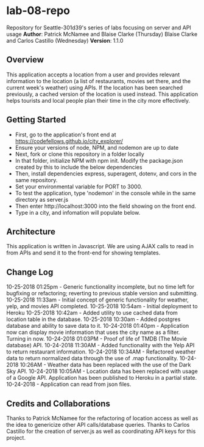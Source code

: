 # lab-08-repo
Repository for Seattle-301d39's series of labs focusing on server and API usage
**Author**: Patrick McNamee and Blaise Clarke (Thursday)
            Blaise Clarke and Carlos Castillo (Wednesday)
**Version**: 1.1.0 

## Overview
This application accepts a location from a user and provides relevant information to the location (a list of restaurants, movies set there, and the current week's weather) using APIs. If the location has been searched previously, a cached version of the location is used instead. This application helps tourists and local people plan their time in the city more effectively.

## Getting Started
+ First, go to the application's front end at https://codefellows.github.io/city_explorer/
+ Ensure your versions of node, NPM, and nodemon are up to date
+ Next, fork or clone this repository in a folder locally
+ In that folder, initialize NPM with npm init. Modify the package.json created by this to include the below dependencies
+ Then, install dependencies express, superagent, dotenv, and cors in the same repository. 
+ Set your environmental variable for PORT to 3000.
+ To test the application, type 'nodemon' in the console while in the same directory as server.js
+ Then enter http://localhost:3000 into the field showing on the front end.
+ Type in a city, and infomation will populate below.

## Architecture
This application is written in Javascript. We are using AJAX calls to read in from APIs and send it to the front-end for showing templates.

## Change Log
10-25-2018 01:25pm - Generic functionality incomplete, but no time left for bugfixing or refactoring; reverting to previous stable version and submitting.
10-25-2018 11:33am - Initial concept of generic functionality for weather, yelp, and movies API completed.
10-25-2018 10:54am - Initial deployment to Heroku
10-25-2018 10:42am - Added utility to use cached data from location table in the database.
10-25-2018 10:30am - Added postgres database and ability to save data to it.
10-24-2018 01:40pm - Application now can display movie information that uses the city name as a filter. Turning in now.
10-24-2018 01:03PM - Proof of life of TMDB (The Movie database) API.
10-24-2018 11:30AM - Added functionality with the Yelp API to return restaurant information.
10-24-2018 10:34AM - Refactored weather data to return normalized data through the use of .map functionality.
10-24-2018 10:26AM - Weather data has been replaced with the use of the Dark Sky API.
10-24-2018 10:05AM - Location data has been replaced with usage of a Google API. Application has been published to Heroku in a partial state.
10-24-2018 - Application can read from json files.

## Credits and Collaborations
Thanks to Patrick McNamee for the refactoring of location access as well as the idea to genericize other API calls/database queries.
Thanks to Carlos Castillo for the creation of server.js as well as coordinating API keys for this project.
